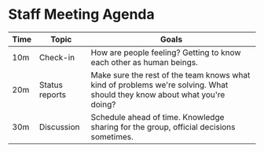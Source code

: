 # Staff Meeting Agenda

| Time | Topic | Goals |
|---|---|---|
| 10m | Check-in | How are people feeling? Getting to know each other as human beings. |
| 20m | Status reports | Make sure the rest of the team knows what kind of problems we're solving. What should they know about what you're doing? | 
| 30m | Discussion | Schedule ahead of time. Knowledge sharing for the group, official decisions sometimes. | 
